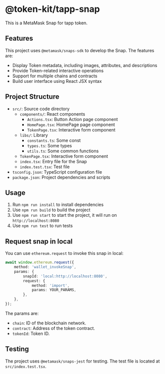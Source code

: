 # @token-kit/tapp-snap

This is a MetaMask Snap for tapp token.

## Features

This project uses `@metamask/snaps-sdk` to develop the Snap. The features are:

- Display Token metadata, including images, attributes, and descriptions
- Provide Token-related interactive operations
- Support for multiple chains and contracts
- Build user interface using React JSX syntax

## Project Structure

- `src/`: Source code directory
  - `components/`: React components
    - `Actions.tsx`: Button Action page component
    - `HomePage.tsx`: HomePage page component
    - `TokenPage.tsx`: Interactive form component
  - `libs/`: Library
    - `constants.ts`: Some const
    - `types.ts`: Some types
    - `utils.ts`: Some common functions
  - `TokenPage.tsx`: Interactive form component
  - `index.tsx`: Entry file for the Snap
  - `index.test.tsx`: Test file
- `tsconfig.json`: TypeScript configuration file
- `package.json`: Project dependencies and scripts

## Usage

1. Run `npm run install` to install dependencies
2. Use `npm run build` to build the project
3. Use `npm run start` to start the project, it will run on `http://localhost:8080`
4. Use `npm run test` to run tests

## Request snap in local

You can use `ethereum.request` to invoke this snap in local:

```typescript
await window.ethereum.request({
    method: 'wallet_invokeSnap',
    params: {
        snapId: 'local:http://localhost:8080',
        request: {
            method: 'import',
            params: YOUR_PARAMS,
        },
    },
});
```

The params are:

- `chain`:  ID of the blockchain network.
- `contract`: Address of the token contract.
- `tokenId`: Token ID.

## Testing

The project uses `@metamask/snaps-jest` for testing. The test file is located at `src/index.test.tsx`.
